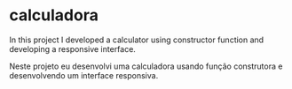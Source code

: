 # calculadora
 In this project I developed a calculator using constructor function and developing a responsive interface.

 Neste projeto eu desenvolvi uma calculadora usando função construtora e desenvolvendo um interface responsiva.
